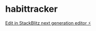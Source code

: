 # habittracker

[Edit in StackBlitz next generation editor ⚡️](https://stackblitz.com/~/github.com/Mirxa777/habittracker)